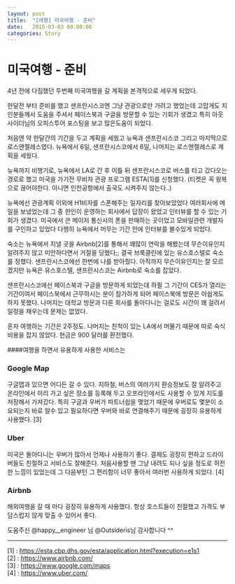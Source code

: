 ```yaml
---
layout: post
title:  "[여행] 미국여행 - 준비"
date:   2015-03-03 00:00:00
categories: Story
---
```

# 미국여행 - 준비


4년 전에 다짐했던 두번째 미국여행을 갈 계획을 본격적으로 세우게 되었다.

한달전 부터 준비를 했고 샌프란시스코엔 그냥 관광으로만 가려고 했었는데 고맙게도 지인분들께서 도움을 주셔서 페이스북과 구글을 방문할 수 있는 기회가 생겼고 특히 아웃사이더님의 오피스투어 포스팅을 보고 많은도움이 되었다.

처음엔 약 한달간의 기간을 두고 계획을 세웠고 뉴욕과 샌프란시스코 그리고 마지막으로 로스앤젤레스였다. 뉴욕에서 6일, 샌프란시스코에서 6일, 나머지는 로스앤젤레스로 계획을 세웠다.

뉴욕까지 비행기로, 뉴욕에서 LA로 간 후 이틀 뒤 샌프란시스코로 버스를 타고 갔다오는 경로로 했고 미국을 가기전 무비자 관광 프로그램 ESTA[1]를 신청했다. (티켓은 꼭 왕복으로 끊어야한다. 아니면 인천공항에서 출국도 시켜주지 않는다..)

뉴욕에선 관광계획 이외에 H1비자를 스폰해주는 일자리를 찾아보았었다 여러회사에 메일을 보냈었는데 그 중 한인이 운영하는 회사에서 답장이 왔었고 인터뷰를 할 수 있는 기회가 생겼다. 미국에서 큰 메이저 통신사의 폰을 판매하는 곳이었고 모바일관련 개발자를 구인하고 있었다 다행히 뉴욕에서 머무는 기간 안에 인터뷰를 볼수있게 되었다.

숙소는 뉴욕에서 지낼 곳을 Airbnb[2]를 통해서 꽤많이 연락을 해봤는데 무슨이유인지 알려주지 않고 미안하다면서 거절을 당했다;; 결국 브룩클린에 있는 유스호스텔로 숙소를 정했다. 샌프란시스코에선 한번에 나를 받아줬다. 아직까지 무슨이유인지는 잘 모르겠지만 뉴욕은 유스호스텔, 샌프란시스코는 Airbnb로 숙소를 잡았다.

샌프란시스코에선 페이스북과 구글을 방문하게 되었는데 하필 그 기간이 CES가 열리는 기간이여서 페이스북에서 근무하시는 분이 참가하게 되어 페이스북에 방문은 아쉽게도 하지 못했다. 나머지는 대학교 방문과 다른 회사를 돌아다니는 걸로도 시간이 꽤 걸려서 일정을 채우는데 문제는 없었다.

혼자 여행하는 기간은 2주정도. 나머지는 친척이 있는 LA에서 머물기 때문에 따로 숙식 비용을 잡지 않았다. 현금은 900 달러를 환전했다.

####여행을 하면서 유용하게 사용한 서비스는

### Google Map
구글맵과 있으면 어디든 갈 수 있다. 지하철, 버스의 여러가지 환승정보도 잘 알려주고 온라인에서 미리 가고 싶은 장소를 등록해 두고 오프라인에서도 사용할 수 있게 지도를 저장해서 가져갔다. 특히 구글과 우버가 파트너쉽을 맺었기 때문에 우버로도 몇분이 소요되는지 바로 알수 있고 필요하다면 우버와 바로 연결해주기 때문에 굉장히 유용하게 사용했다. [3]

### Uber
미국은 돌아다니는 우버가 많아서 언제나 사용하기 좋다. 결제도 굉장히 편하고 드라이버들도 친절하고 서비스도 잘해준다. 처음사용할 땐 그냥 내려도 되나 싶을 정도로 허전한 느낌이 있었는데 그 다음부턴 그 편리함이 너무 좋아서 여러번 사용하게 되었다. [4]

### Airbnb
해외여행을 갈 때 마다 굉장히 유용하게 사용했다. 항상 호스트들이 친절했고 가격도 부담스럽지 않게 맞출 수 있어서 좋다.

도움주신 @happy__engineer 님 @Outsideris님 감사합니다 ^^

---

[1] : https://esta.cbp.dhs.gov/esta/application.html?execution=e1s1 <br/>
[2] : https://www.airbnb.com/ <br/>
[3] : https://www.google.com/maps <br/>
[4] : https://www.uber.com/ <br/>
